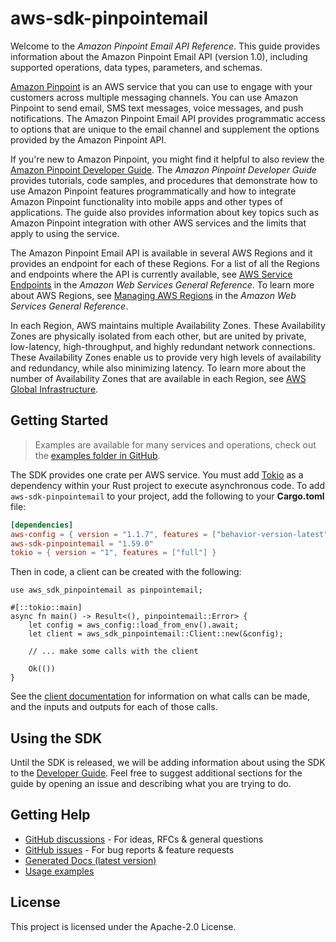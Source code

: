# aws-sdk-pinpointemail

Welcome to the _Amazon Pinpoint Email API Reference_. This guide provides information about the Amazon Pinpoint Email API (version 1.0), including supported operations, data types, parameters, and schemas.

[Amazon Pinpoint](https://aws.amazon.com/pinpoint) is an AWS service that you can use to engage with your customers across multiple messaging channels. You can use Amazon Pinpoint to send email, SMS text messages, voice messages, and push notifications. The Amazon Pinpoint Email API provides programmatic access to options that are unique to the email channel and supplement the options provided by the Amazon Pinpoint API.

If you're new to Amazon Pinpoint, you might find it helpful to also review the [Amazon Pinpoint Developer Guide](https://docs.aws.amazon.com/pinpoint/latest/developerguide/welcome.html). The _Amazon Pinpoint Developer Guide_ provides tutorials, code samples, and procedures that demonstrate how to use Amazon Pinpoint features programmatically and how to integrate Amazon Pinpoint functionality into mobile apps and other types of applications. The guide also provides information about key topics such as Amazon Pinpoint integration with other AWS services and the limits that apply to using the service.

The Amazon Pinpoint Email API is available in several AWS Regions and it provides an endpoint for each of these Regions. For a list of all the Regions and endpoints where the API is currently available, see [AWS Service Endpoints](https://docs.aws.amazon.com/general/latest/gr/rande.html#pinpoint_region) in the _Amazon Web Services General Reference_. To learn more about AWS Regions, see [Managing AWS Regions](https://docs.aws.amazon.com/general/latest/gr/rande-manage.html) in the _Amazon Web Services General Reference_.

In each Region, AWS maintains multiple Availability Zones. These Availability Zones are physically isolated from each other, but are united by private, low-latency, high-throughput, and highly redundant network connections. These Availability Zones enable us to provide very high levels of availability and redundancy, while also minimizing latency. To learn more about the number of Availability Zones that are available in each Region, see [AWS Global Infrastructure](http://aws.amazon.com/about-aws/global-infrastructure/).

## Getting Started

> Examples are available for many services and operations, check out the
> [examples folder in GitHub](https://github.com/awslabs/aws-sdk-rust/tree/main/examples).

The SDK provides one crate per AWS service. You must add [Tokio](https://crates.io/crates/tokio)
as a dependency within your Rust project to execute asynchronous code. To add `aws-sdk-pinpointemail` to
your project, add the following to your **Cargo.toml** file:

```toml
[dependencies]
aws-config = { version = "1.1.7", features = ["behavior-version-latest"] }
aws-sdk-pinpointemail = "1.59.0"
tokio = { version = "1", features = ["full"] }
```

Then in code, a client can be created with the following:

```rust,no_run
use aws_sdk_pinpointemail as pinpointemail;

#[::tokio::main]
async fn main() -> Result<(), pinpointemail::Error> {
    let config = aws_config::load_from_env().await;
    let client = aws_sdk_pinpointemail::Client::new(&config);

    // ... make some calls with the client

    Ok(())
}
```

See the [client documentation](https://docs.rs/aws-sdk-pinpointemail/latest/aws_sdk_pinpointemail/client/struct.Client.html)
for information on what calls can be made, and the inputs and outputs for each of those calls.

## Using the SDK

Until the SDK is released, we will be adding information about using the SDK to the
[Developer Guide](https://docs.aws.amazon.com/sdk-for-rust/latest/dg/welcome.html). Feel free to suggest
additional sections for the guide by opening an issue and describing what you are trying to do.

## Getting Help

* [GitHub discussions](https://github.com/awslabs/aws-sdk-rust/discussions) - For ideas, RFCs & general questions
* [GitHub issues](https://github.com/awslabs/aws-sdk-rust/issues/new/choose) - For bug reports & feature requests
* [Generated Docs (latest version)](https://awslabs.github.io/aws-sdk-rust/)
* [Usage examples](https://github.com/awslabs/aws-sdk-rust/tree/main/examples)

## License

This project is licensed under the Apache-2.0 License.

